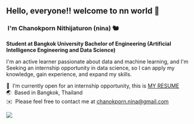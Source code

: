 ## Hello, everyone!! welcome to nn world 🙌
### &nbsp;I'm Chanokporn Nithijaturon (nina) 🐿️

**Student at Bangkok University Bachelor of Engineering (Artificial Intelligence Engineering and Data Science)**

I'm an active learner passionate about data and machine learning, and I'm Seeking an internship opportunity in data science, so I can apply my knowledge, gain experience, 
and expand my skills.

📃 &nbsp;I’m currently open for an internship opportunity, this is [MY RESUME](https://drive.google.com/drive/folders/10M-bCRATMaEnOnHImLHeJ5YIF6tZYmdz?usp=sharing)\
🌏 &nbsp;Based in Bangkok, Thailand\
✉️ &nbsp;Please feel free to contact me at [chanokporn.nina@gmail.com](mailto:chanokporn.nina@gmail.com)









<!---
cnpnina/cnpnina is a ✨ special ✨ repository because its `README.md` (this file) appears on your GitHub profile.
You can click the Preview link to take a look at your changes.
--->
![](https://komarev.com/ghpvc/?username=cnpnina&style=flat-square)
